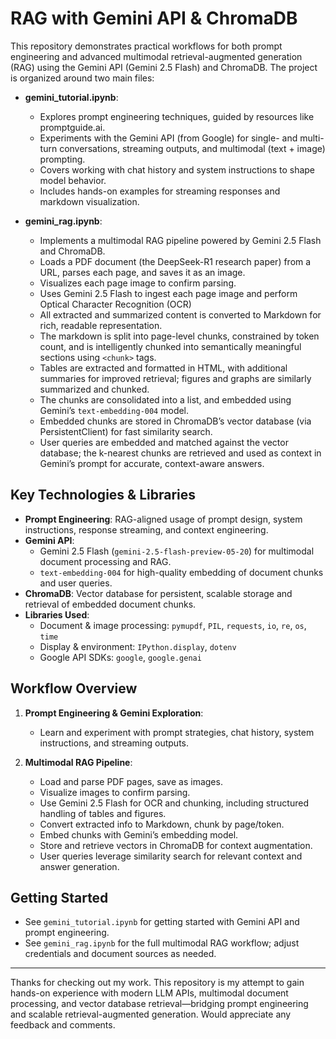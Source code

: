 # RAG with Gemini API & ChromaDB

This repository demonstrates practical workflows for both prompt engineering and advanced multimodal retrieval-augmented generation (RAG) using the Gemini API (Gemini 2.5 Flash) and ChromaDB. The project is organized around two main files:

- **gemini_tutorial.ipynb**:  
  - Explores prompt engineering techniques, guided by resources like promptguide.ai.
  - Experiments with the Gemini API (from Google) for single- and multi-turn conversations, streaming outputs, and multimodal (text + image) prompting.
  - Covers working with chat history and system instructions to shape model behavior.
  - Includes hands-on examples for streaming responses and markdown visualization.

- **gemini_rag.ipynb**:  
  - Implements a multimodal RAG pipeline powered by Gemini 2.5 Flash and ChromaDB.
  - Loads a PDF document (the DeepSeek-R1 research paper) from a URL, parses each page, and saves it as an image.
  - Visualizes each page image to confirm parsing.
  - Uses Gemini 2.5 Flash to ingest each page image and perform Optical Character Recognition (OCR)
  - All extracted and summarized content is converted to Markdown for rich, readable representation.
   - The markdown is split into page-level chunks, constrained by token count, and is intelligently chunked into semantically meaningful sections using `<chunk>` tags.
  - Tables are extracted and formatted in HTML, with additional summaries for improved retrieval; figures and graphs are similarly summarized and chunked.
  - The chunks are consolidated into a list, and embedded using Gemini’s `text-embedding-004` model.
  - Embedded chunks are stored in ChromaDB’s vector database (via PersistentClient) for fast similarity search.
  - User queries are embedded and matched against the vector database; the k-nearest chunks are retrieved and used as context in Gemini’s prompt for accurate, context-aware answers.

## Key Technologies & Libraries

- **Prompt Engineering**: RAG-aligned usage of prompt design, system instructions, response streaming, and context engineering.
- **Gemini API**: 
  - Gemini 2.5 Flash (`gemini-2.5-flash-preview-05-20`) for multimodal document processing and RAG.
  - `text-embedding-004` for high-quality embedding of document chunks and user queries.
- **ChromaDB**: Vector database for persistent, scalable storage and retrieval of embedded document chunks.
- **Libraries Used**:
  - Document & image processing: `pymupdf`, `PIL`, `requests`, `io`, `re`, `os`, `time`
  - Display & environment: `IPython.display`, `dotenv`
  - Google API SDKs: `google`, `google.genai`

## Workflow Overview

1. **Prompt Engineering & Gemini Exploration**:  
   - Learn and experiment with prompt strategies, chat history, system instructions, and streaming outputs.

2. **Multimodal RAG Pipeline**:  
   - Load and parse PDF pages, save as images.
   - Visualize images to confirm parsing.
   - Use Gemini 2.5 Flash for OCR and chunking, including structured handling of tables and figures.
   - Convert extracted info to Markdown, chunk by page/token.
   - Embed chunks with Gemini’s embedding model.
   - Store and retrieve vectors in ChromaDB for context augmentation.
   - User queries leverage similarity search for relevant context and answer generation.

## Getting Started

- See `gemini_tutorial.ipynb` for getting started with Gemini API and prompt engineering.
- See `gemini_rag.ipynb` for the full multimodal RAG workflow; adjust credentials and document sources as needed.

---

Thanks for checking out my work. This repository is my attempt to gain hands-on experience with modern LLM APIs, multimodal document processing, and vector database retrieval—bridging prompt engineering and scalable retrieval-augmented generation. Would appreciate any feedback and comments.